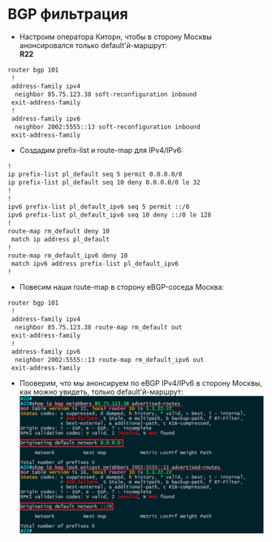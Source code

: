 # BGP фильтрация

  * Настроим оператора Киторн, чтобы в сторону Москвы анонсировался только default'й-маршрут:  
**R22**
```
router bgp 101
 !
 address-family ipv4
  neighbor 85.75.123.38 soft-reconfiguration inbound
 exit-address-family
 !
 address-family ipv6
  neighbor 2002:5555::13 soft-reconfiguration inbound
 exit-address-family
```
  * Создадим prefix-list и route-map для IPv4/IPv6:
```
!
ip prefix-list pl_default seq 5 permit 0.0.0.0/0
ip prefix-list pl_default seq 10 deny 0.0.0.0/0 le 32
!
!
ipv6 prefix-list pl_default_ipv6 seq 5 permit ::/0
ipv6 prefix-list pl_default_ipv6 seq 10 deny ::/0 le 128
!
route-map rm_default deny 10
 match ip address pl_default
!
route-map rm_default_ipv6 deny 10
 match ipv6 address prefix-list pl_default_ipv6
!
```
  * Повесим наши route-map в сторону eBGP-соседа Москва:
```
router bgp 101
 !
 address-family ipv4
  neighbor 85.75.123.38 route-map rm_default out
 exit-address-family
 !
 address-family ipv6
  neighbor 2002:5555::13 route-map rm_default_ipv6 out
 exit-address-family
```
  * Пооверим, что мы анонсируем по eBGP IPv4/IPv6 в сторону Москвы, как можно увидеть, только default'й-маршрут:
![](https://github.com/devops-user/otus/blob/main/homeworks_prof/homework_28/images/R22.png)
